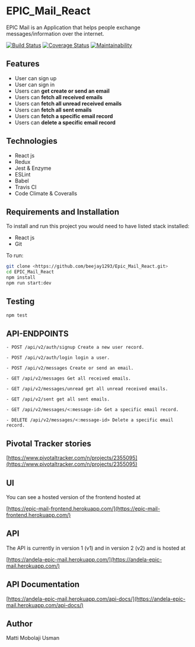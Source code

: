 # EPIC_Mail_React

EPIC Mail is an Application that helps people exchange messages/information over the internet.

[![Build Status](https://travis-ci.org/beejay1293/Epic_Mail_React.svg?branch=develop)](https://travis-ci.org/beejay1293/Epic_Mail_React)
[![Coverage Status](https://coveralls.io/repos/github/beejay1293/Epic_Mail_React/badge.svg?branch=develop)](https://coveralls.io/github/beejay1293/Epic_Mail_React?branch=develop)
[![Maintainability](https://api.codeclimate.com/v1/badges/e2c379f742e6c59e5940/maintainability)](https://codeclimate.com/github/beejay1293/Epic_Mail_React/maintainability)



## Features

- User can sign up
- User can sign in
- Users can **get create or send an email**
- Users can **fetch all received emails**
- Users can **fetch all unread received emails**
- Users can **fetch all sent emails**
- Users can **fetch a specific email record**
- Users can **delete a specific email record**


## Technologies

- React js
- Redux
- Jest & Enzyme
- ESLint
- Babel
- Travis CI
- Code Climate & Coveralls

## Requirements and Installation

To install and run this project you would need to have listed stack installed:

- React js
- Git

To run:

```sh
git clone <https://github.com/beejay1293/Epic_Mail_React.git>
cd EPIC_Mail_React
npm install
npm run start:dev
```

## Testing

```sh
npm test
```

## API-ENDPOINTS


`- POST /api/v2/auth/signup Create a new user record.`

`- POST /api/v2/auth/login login a user.`

`- POST /api/v2/messages Create or send an email.`

`- GET /api/v2/messages Get all received emails.`

`- GET /api/v2/messages/unread get all unread received emails.`

`- GET /api/v2/sent get all sent emails.`

`- GET /api/v2/messages/<:message-id> Get a specific email record.`

`- DELETE /api/v2/messages/<:message-id> Delete a specific email record.`



## Pivotal Tracker stories

[https://www.pivotaltracker.com/n/projects/2355095](https://www.pivotaltracker.com/n/projects/2355095)


## UI

You can see a hosted version of the frontend hosted at

[https://epic-mail-frontend.herokuapp.com/](https://epic-mail-frontend.herokuapp.com/)


## API

The API is currently in version 1 (v1) and in version 2 (v2) and is hosted at

[https://andela-epic-mail.herokuapp.com/](https://andela-epic-mail.herokuapp.com/)

## API Documentation

[https://andela-epic-mail.herokuapp.com/api-docs/](https://andela-epic-mail.herokuapp.com/api-docs/)

## Author

Matti Mobolaji Usman
